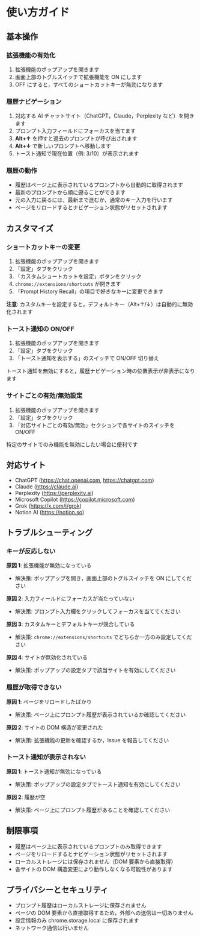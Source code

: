 # 使い方ガイド

## 基本操作

### 拡張機能の有効化

1. 拡張機能のポップアップを開きます
2. 画面上部のトグルスイッチで拡張機能を ON にします
3. OFF にすると，すべてのショートカットキーが無効になります

### 履歴ナビゲーション

1. 対応する AI チャットサイト（ChatGPT，Claude，Perplexity など）を開きます
2. プロンプト入力フィールドにフォーカスを当てます
3. **Alt+↑** を押すと過去のプロンプトが呼び出されます
4. **Alt+↓** で新しいプロンプトへ移動します
5. トースト通知で現在位置（例: 3/10）が表示されます

### 履歴の動作

- 履歴はページ上に表示されているプロンプトから自動的に取得されます
- 最新のプロンプトから順に遡ることができます
- 元の入力に戻るには，最新まで進むか，通常のキー入力を行います
- ページをリロードするとナビゲーション状態がリセットされます

## カスタマイズ

### ショートカットキーの変更

1. 拡張機能のポップアップを開きます
2. 「設定」タブをクリック
3. 「カスタムショートカットを設定」ボタンをクリック
4. `chrome://extensions/shortcuts` が開きます
5. 「Prompt History Recall」の項目で好きなキーに変更できます

**注意**: カスタムキーを設定すると，デフォルトキー（Alt+↑/↓）は自動的に無効化されます

### トースト通知の ON/OFF

1. 拡張機能のポップアップを開きます
2. 「設定」タブをクリック
3. 「トースト通知を表示する」のスイッチで ON/OFF 切り替え

トースト通知を無効にすると，履歴ナビゲーション時の位置表示が非表示になります

### サイトごとの有効/無効設定

1. 拡張機能のポップアップを開きます
2. 「設定」タブをクリック
3. 「対応サイトごとの有効/無効」セクションで各サイトのスイッチを ON/OFF

特定のサイトでのみ機能を無効にしたい場合に便利です

## 対応サイト

- ChatGPT (https://chat.openai.com, https://chatgpt.com)
- Claude (https://claude.ai)
- Perplexity (https://perplexity.ai)
- Microsoft Copilot (https://copilot.microsoft.com)
- Grok (https://x.com/i/grok)
- Notion AI (https://notion.so)

## トラブルシューティング

### キーが反応しない

**原因 1**: 拡張機能が無効になっている

- 解決策: ポップアップを開き，画面上部のトグルスイッチを ON にしてください

**原因 2**: 入力フィールドにフォーカスが当たっていない

- 解決策: プロンプト入力欄をクリックしてフォーカスを当ててください

**原因 3**: カスタムキーとデフォルトキーが競合している

- 解決策: `chrome://extensions/shortcuts` でどちらか一方のみ設定してください

**原因 4**: サイトが無効化されている

- 解決策: ポップアップの設定タブで該当サイトを有効にしてください

### 履歴が取得できない

**原因 1**: ページをリロードしたばかり

- 解決策: ページ上にプロンプト履歴が表示されているか確認してください

**原因 2**: サイトの DOM 構造が変更された

- 解決策: 拡張機能の更新を確認するか，Issue を報告してください

### トースト通知が表示されない

**原因 1**: トースト通知が無効になっている

- 解決策: ポップアップの設定タブでトースト通知を有効にしてください

**原因 2**: 履歴が空

- 解決策: ページ上にプロンプト履歴があることを確認してください

## 制限事項

- 履歴はページ上に表示されているプロンプトのみ取得できます
- ページをリロードするとナビゲーション状態がリセットされます
- ローカルストレージには保存されません（DOM 要素から直接取得）
- 各サイトの DOM 構造変更により動作しなくなる可能性があります

## プライバシーとセキュリティ

- プロンプト履歴はローカルストレージに保存されません
- ページの DOM 要素から直接取得するため，外部への送信は一切ありません
- 設定情報のみ chrome.storage.local に保存されます
- ネットワーク通信は行いません
